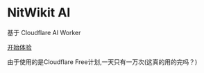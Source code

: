 # NitWikit AI

基于 Cloudflare AI Worker

[开始体验](https://ai.yizhan.wiki)

由于使用的是Cloudflare Free计划,一天只有一万次(这真的用的完吗？)
